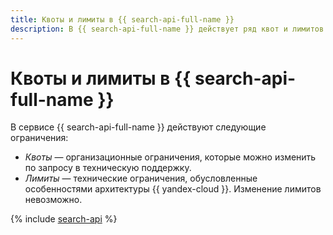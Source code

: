 ```yaml
---
title: Квоты и лимиты в {{ search-api-full-name }}
description: В {{ search-api-full-name }} действует ряд квот и лимитов. Более подробно об ограничениях в сервисе вы узнаете из данной статьи.
---
```


# Квоты и лимиты в {{ search-api-full-name }}

В сервисе {{ search-api-full-name }} действуют следующие ограничения:

* _Квоты_ — организационные ограничения, которые можно изменить по запросу в техническую поддержку.
* _Лимиты_ — технические ограничения, обусловленные особенностями архитектуры {{ yandex-cloud }}. Изменение лимитов невозможно.

{% include [search-api](../../_includes/search-api-limits.md) %}
